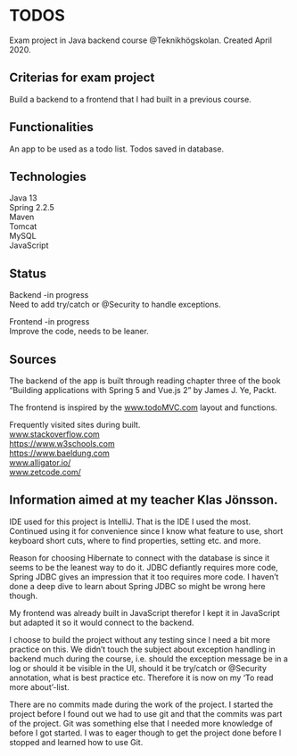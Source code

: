 # TODOS 
Exam project in Java backend course @Teknikhögskolan. 
Created April 2020.

## Criterias for exam project
Build a backend to a frontend that I had built in a previous course. 

## Functionalities
An app to be used as a todo list.
Todos saved in database.

## Technologies
Java 13<br>
Spring 2.2.5<br>
Maven<br>
Tomcat<br>
MySQL<br>
JavaScript

## Status
Backend -in progress  
Need to add try/catch or @Security to handle exceptions.

Frontend -in progress  
Improve the code, needs to be leaner.

## Sources
The backend of the app is built through reading chapter three of the book “Building applications with Spring 5 and Vue.js 2” by James J. Ye, Packt. 

The frontend is inspired by the www.todoMVC.com layout and functions. 

Frequently visited sites during built.<br>
www.stackoverflow.com<br>
https://www.w3schools.com<br>
https://www.baeldung.com<br>
www.alligator.io/<br>
www.zetcode.com/ 

## Information aimed at my teacher Klas Jönsson.

IDE used for this project is IntelliJ. That is the IDE I used the most. Continued using it for convenience since I know what feature to use, short keyboard short cuts, where to find properties, setting etc. and more. 

Reason for choosing Hibernate to connect with the database is since it seems to be the leanest way to do it. JDBC defiantly requires more code, Spring JDBC gives an impression that it too requires more code. I haven’t done a deep dive to learn about Spring JDBC so might be wrong here though.

My frontend was already built in JavaScript therefor I kept it in JavaScript but adapted it so it would connect to the backend.

I choose to build the project without any testing since I need a bit more practice on this. We didn’t touch the subject about exception handling in backend much during the course, i.e. should the exception message be in a log or should it be visible in the UI, should it be try/catch or @Security annotation, what is best practice etc. Therefore it is now on my ‘To read more about’-list.

There are no commits made during the work of the project. I started the project before I found out we had to use git and that the commits was part of the project. Git was something else that I needed more knowledge of before I got started. I was to eager though to get the project done before I stopped and learned how to use Git. 
